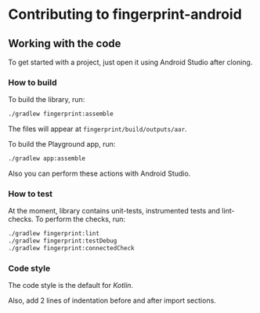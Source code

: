 # Contributing to fingerprint-android

## Working with the code

To get started with a project, just open it using Android Studio after cloning.

### How to build

To build the library, run:

```bash
./gradlew fingerprint:assemble
```

The files will appear at `fingerprint/build/outputs/aar`.

To build the Playground app, run:

```bash
./gradlew app:assemble
```

Also you can perform these actions with Android Studio.

### How to test

At the moment, library contains unit-tests, instrumented tests and lint-checks. To perform the checks, run:

```bash
./gradlew fingerprint:lint
./gradlew fingerprint:testDebug
./gradlew fingerprint:connectedCheck
```

### Code style

The code style is the default for _Kotlin_.

Also, add 2 lines of indentation before and after import sections.

